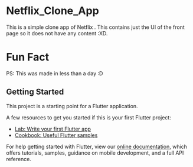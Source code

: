 # Netflix_Clone_App

This is a simple clone app of Netflix . This contains just the UI of the front page so it does not have any content :XD.

# Fun Fact
PS: This was made in less than a day :D


## Getting Started

This project is a starting point for a Flutter application.

A few resources to get you started if this is your first Flutter project:

- [Lab: Write your first Flutter app](https://flutter.dev/docs/get-started/codelab)
- [Cookbook: Useful Flutter samples](https://flutter.dev/docs/cookbook)

For help getting started with Flutter, view our
[online documentation](https://flutter.dev/docs), which offers tutorials,
samples, guidance on mobile development, and a full API reference.
